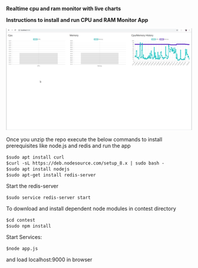 **Realtime cpu and ram monitor with live charts**

**Instructions to install and run CPU and RAM Monitor App**

![alt text](https://github.com/vishnuvv/cpu-ram-monitor/blob/master/contest_cpu_ram.gif)

Once you unzip the repo execute the below commands to 
install prerequisites like node.js and redis and run the app
```
$sudo apt install curl
$curl -sL https://deb.nodesource.com/setup_8.x | sudo bash -
$sudo apt install nodejs
$sudo apt-get install redis-server
```
Start the redis-server
```
$sudo service redis-server start
```
To download and install dependent node modules in contest directory
```
$cd contest
$sudo npm install
```
Start Services:
```
$node app.js
```

and load localhost:9000 in browser
